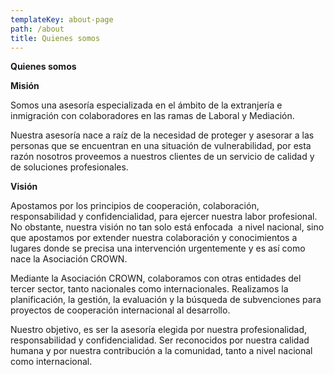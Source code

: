 ```yaml
---
templateKey: about-page
path: /about
title: Quienes somos
---
```

<!--StartFragment-->

**Quienes somos**



**Misión**

Somos una asesoría especializada en el ámbito de la extranjería e inmigración con colaboradores en las ramas de Laboral y Mediación.

​Nuestra asesoría nace a raíz de la necesidad de proteger y asesorar a las personas que se encuentran en una situación de vulnerabilidad, por esta razón nosotros proveemos a nuestros clientes de un servicio de calidad y de soluciones profesionales.



**Visión**

Apostamos por los principios de cooperación, colaboración, responsabilidad y confidencialidad, para ejercer nuestra labor profesional. No obstante, nuestra visión no tan solo está enfocada  a nivel nacional, sino que apostamos por extender nuestra colaboración y conocimientos a lugares donde se precisa una intervención urgentemente y es así como nace la Asociación CROWN.

Mediante la Asociación CROWN, colaboramos con otras entidades del tercer sector, tanto nacionales como internacionales. Realizamos la planificación, la gestión, la evaluación y la búsqueda de subvenciones para proyectos de cooperación internacional al desarrollo.

Nuestro objetivo, es ser la asesoría elegida por nuestra profesionalidad, responsabilidad y confidencialidad. Ser reconocidos por nuestra calidad humana y por nuestra contribución a la comunidad, tanto a nivel nacional como internacional.



<!--EndFragment-->